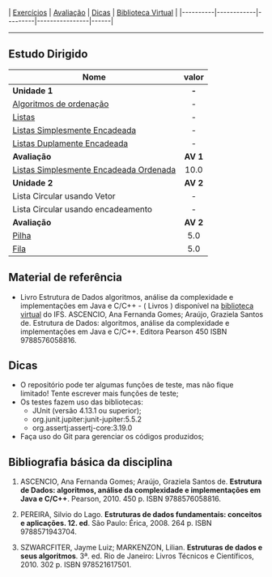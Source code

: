 
| [Exercícios][Estudo] | [Avaliação] | [Dicas] | [Biblioteca Virtual][biblioteca virtual] |
|----------|------------|---------|----------------|------| 

- - -

## Estudo Dirigido

|Nome | valor |
|---|:---:|
**Unidade 1** | **-**
[Algoritmos de ordenação](EstudoDirigido/EstudoDirigidoAlgoritmoOrd2020.2.pdf) | -
[Listas](EstudoDirigido/EstudoDirigido-03-Lista.pdf) | -
[Listas Simplesmente Encadeada](EstudoDirigido/ListaSimplesEnc.pdf) | -
[Listas Duplamente Encadeada](EstudoDirigido/ListaDuplamenteEnc.pdf) | -
**Avaliação** | **AV 1**
[Listas Simplesmente Encadeada Ordenada](EstudoDirigido/EstudoDirigido-2021.1-ListaSimplesEnc.pdf) | 10.0
**Unidade 2** | **AV 2**
Lista Circular usando Vetor | -
Lista Circular usando encadeamento | -
**Avaliação** | **AV 2**
[Pilha](EstudoDirigido/EstudoDirigido-Pilha.pdf) | 5.0
[Fila](EstudoDirigido/EstudoDirigido-Fila.pdf) | 5.0



## Material de referência

 - Livro Estrutura de Dados algoritmos, análise da complexidade e implementações em Java e C/C++ - ( Livros ) disponível na [biblioteca virtual] do IFS. ASCENCIO, Ana Fernanda Gomes; Araújo, Graziela Santos de. Estrutura de Dados: algoritmos, análise da complexidade e implementações em Java e C/C++. Editora Pearson 450 ISBN 9788576058816.

## Dicas

* O repositório pode ter algumas funções de teste, mas não fique limitado! Tente escrever mais funções de teste;
* Os testes fazem uso das bibliotecas:
  * JUnit (versão 4.13.1 ou superior);
  * org.junit.jupiter:junit-jupiter:5.5.2
  * org.assertj:assertj-core:3.19.0
* Faça uso do Git para gerenciar os códigos produzidos;


## Bibliografia básica da disciplina

1. ASCENCIO,   Ana   Fernanda   Gomes;   Araújo,   Graziela   Santos   de. **Estrutura   de   Dados: algoritmos,  análise  da  complexidade  e  implementações  em  Java  e  C/C++**.  Pearson,  2010. 450 p. ISBN 9788576058816.

2. PEREIRA,  Silvio  do  Lago. **Estruturas  de  dados  fundamentais:  conceitos  e  aplicações.  12. ed**. São Paulo: Érica, 2008. 264 p. ISBN 9788571943704.

3. SZWARCFITER,   Jayme   Luiz;   MARKENZON,   Lilian. **Estruturas   de   dados   e   seus algoritmos**.  3ª.  ed.  Rio  de  Janeiro:  Livros  Técnicos  e  Científicos,  2010.  302  p.  ISBN 978521617501.

[Estudo]: #estudo-dirigido
[Avaliação]: #estudo-dirigido
[Dicas]: #dicas
[biblioteca virtual]: https://www.ifs.edu.br/reitoria/diretorias/dgb
